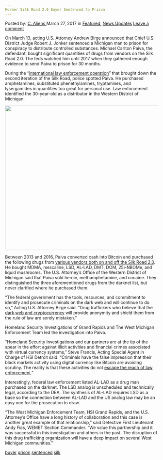 ```yaml
---
Former Silk Road 2.0 Buyer Sentenced to Prison
---
```

<article class="post-listing post-18818 post type-post status-publish format-standard has-post-thumbnail hentry 
tag-buyer tag-prison tag-sentenced 
<div class="post-inner">
<span>Posted by: <a href="https://www.deepdotweb.com/author/caliens/" title="">C. Aliens </a></span>
<span>March 27, 2017</span>
<span>in <a href="https://www.deepdotweb.com/category/deepdot-news/" rel="category tag">Featured</a>, <a href="https://www.deepdotweb.com/category/news-updates/" rel="category tag">News Updates</a></span>
<span><a href="https://www.deepdotweb.com/2017/03/27/former-silk-road-2-0-buyer-sentenced-prison/#respond">Leave a comment</a></span>


<p>On March 13, acting U.S. Attorney Andrew Birge announced that Chief U.S. District Judge Robert J. Jonker sentenced a Michigan man to prison for conspiracy to distribute controlled substances. Michael Carlton Paiva, the defendant, bought significant quantities of drugs from vendors on the Silk Road 2.0. The feds watched him until 2017 when they gathered enough evidence to send Paiva to prison for 30 months.</p>
<p>During the “<a href="https://www.justice.gov/usao-wdmi/pr/2017_0309_Paiva">international law enforcement operation</a>” that brought down the second iteration of the Silk Road, police spotted Paiva. He purchased amphetamines, substituted phenethylamines, tryptamines, and lysergamides in quantities too great for personal use. Law enforcement identified the 30-year-old as a distributor in the Western District of Michigan.</p>
<p><img class="wp-image-18827 aligncenter" src="/imgs/2017/03/word-image-20.jpeg" width="847" height="477" srcset="/imgs/2017/03/word-image-20.jpeg 1050w, /imgs/2017/03/word-image-20-300x169.jpeg 300w, /imgs/2017/03/word-image-20-1024x576.jpeg 1024w" sizes="(max-width: 847px) 100vw, 847px" /></p>
<p>Between 2013 and 2016, Paiva converted cash into Bitcoin and purchased the following drugs from <a href="https://www.deepdotweb.com/marketplace-directory/categories/top-markets/">various vendors both on and off the Silk Road 2.0</a>. He bought MDMA, mescaline, LSD, AL-LAD, DMT, DOM, 25i-NBOMe, and liquid mushrooms. The U.S. Attorney’s Office of the Western District of Michigan said that Paiva sold heroin, methamphetamine, and cocaine. They distinguished the three aforementioned drugs from the darknet list, but never clarified where he purchased them.</p>
<p>&#8220;The federal government has the tools, resources, and commitment to identify and prosecute criminals on the dark web and will continue to do so,” Acting U.S. Attorney Birge said. &#8220;Drug traffickers who believe that the <a href="https://www.deepdotweb.com/tag/darknet/">dark web and cryptocurrency</a> will provide anonymity and shield them from the rule of law are sorely mistaken.&#8221;</p>
<p>Homeland Security Investigations of Grand Rapids and The West Michigan Enforcement Team led the investigation into Paiva.</p>
<p>&#8220;Homeland Security Investigations and our partners are at the tip of the spear in the effort against illicit activities and financial crimes associated with virtual currency systems,&#8221; Steve Francis, Acting Special Agent in Charge of HSI Detroit said. &#8220;Criminals have the false impression that their black markets activity using digital currency like Bitcoin are avoiding scrutiny. The reality is that these activities do not <a href="https://www.deepdotweb.com/tag/arrested/">escape the reach of law enforcement</a>.&#8221;</p>
<p>Interestingly, federal law enforcement listed AL-LAD as a drug man purchased on the darknet. The LSD analog is unscheduled and technically legal, according to the DEA. The synthesis of AL-LAD requires LSD as a base so the connection between AL-LAD and the US analog law may be an easy one for the prosecution to draw.</p>
<p>&#8220;The West Michigan Enforcement Team, HSI Grand Rapids, and the U.S. Attorney’s Office have a long history of collaboration and this case is another great example of that relationship,&#8221; said Detective First Lieutenant Andy Fias, WEMET Section Commander. &#8220;We value this partnership and it was successful in this investigation and others in the past. The disruption of this drug trafficking organization will have a deep impact on several West Michigan communities.&#8221;</p>
</div>
 <a href="https://www.deepdotweb.com/tag/buyer/" rel="tag">buyer</a> <a href="https://www.deepdotweb.com/tag/prison/" rel="tag">prison</a>  <a href="https://www.deepdotweb.com/tag/sentenced/" rel="tag">sentenced</a> <a href="https://www.deepdotweb.com/tag/silk/" rel="tag">silk</a></span> <span style="display:none" class="updated">2017-03-27<a href="https://www.deepdotweb.com/author/caliens/" title="Posts by C. Aliens" rel="author">C. Aliens</a></strong></div>

